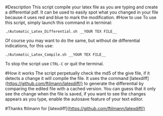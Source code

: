 #Description
This script compile your latex file as you are typing and create a differential pdf. It can be used to easily spot what you changed in your file because it uses red and blue to mark the modification.
#How to use
To use this script, simply launch this command in a terminal:
```
./Automatic_Latex_Differential.sh __YOUR TEX FILE__
```
Of course you may want to do the same, but without de differential indications, for this use:
```
./Automatic_Latex_Compile.sh __YOUR TEX FILE__
```
To stop the script use `CTRL-C` or quit the terminal.

#How it works
The script perpetually check the md5 of the give file, if it detects a change it will compile the file. It uses the command [latexdiff]{https://github.com/ftilmann/latexdiff/} to generate the differential by comparing the edited file with a cached version.
You can guess that it only see the change when the file is saved, if you want to see the changes appears as you type, enable the autosave feature of your text editor.

#Thanks
ftilmann for [latexdiff]{https://github.com/ftilmann/latexdiff/} 
